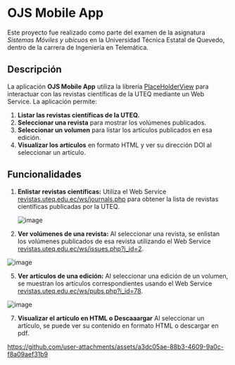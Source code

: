 # OJS Mobile App

Este proyecto fue realizado como parte del examen de la asignatura *Sistemas Móviles y ubicuos* en la Universidad Técnica Estatal de Quevedo, dentro de la carrera de Ingeniería en Telemática.

## Descripción

La aplicación **OJS Mobile App** utiliza la librería [PlaceHolderView](https://github.com/janishar/PlaceHolderView) para interactuar con las revistas científicas de la UTEQ mediante un Web Service. La aplicación permite:

1. **Listar las revistas científicas de la UTEQ.**
2. **Seleccionar una revista** para mostrar los volúmenes publicados.
3. **Seleccionar un volumen** para listar los artículos publicados en esa edición.
4. **Visualizar los artículos** en formato HTML y ver su dirección DOI al seleccionar un artículo.


## Funcionalidades

1. **Enlistar revistas científicas:**
   Utiliza el Web Service [revistas.uteq.edu.ec/ws/journals.php](https://revistas.uteq.edu.ec/ws/journals.php) para obtener la lista de revistas científicas publicadas por la UTEQ.


   ![image](https://github.com/user-attachments/assets/9978e2cd-ec9f-415e-bffb-6b05e2f97207)

   
3. **Ver volúmenes de una revista:**
   Al seleccionar una revista, se enlistan los volúmenes publicados de esa revista utilizando el Web Service [revistas.uteq.edu.ec/ws/issues.php?j_id=2](https://revistas.uteq.edu.ec/ws/issues.php?j_id=2).

   
  ![image](https://github.com/user-attachments/assets/cfe5cc3d-375d-446a-9322-fd1e0869ef37)



5. **Ver artículos de una edición:**
   Al seleccionar una edición de un volumen, se muestran los artículos correspondientes usando el Web Service [revistas.uteq.edu.ec/ws/pubs.php?i_id=78](https://revistas.uteq.edu.ec/ws/pubs.php?i_id=78).
   
 ![image](https://github.com/user-attachments/assets/6ae1bbfa-982a-427f-9be3-e0c1a4355ef1)


   


7. **Visualizar el artículo en HTML o Descaaargar**
   Al seleccionar un artículo, se puede ver su contenido en formato HTML o descargar en pdf.
   
https://github.com/user-attachments/assets/a3dc05ae-88b3-4609-9a0c-f8a09aef31b9





